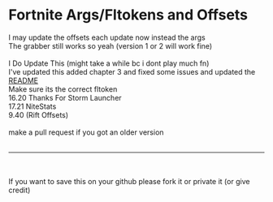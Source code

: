 # Fortnite Args/Fltokens and Offsets

I may update the offsets each update now instead the args
<br>
The grabber still works so yeah (version 1 or 2 will work fine)
<br><br>
I Do Update This (might take a while bc i dont play much fn)
<br>
I've updated this added chapter 3 and fixed some issues and updated the [README](https://github.com/zinx-YT/Fortnite-Fltokens-and-offsets/blob/main/Fltokens/README.md)
<br>
Make sure its the correct fltoken
<br>
16.20 Thanks For Storm Launcher
<br>
17.21 NiteStats
<br>
9.40 (Rift Offsets)
<br><br>
make a pull request if you got an older version
<br><br>
- - - - - - - - - - - - - -
<br><br>
If you want to save this on your github please fork it or private it (or give credit)
